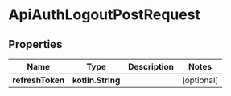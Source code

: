 
# ApiAuthLogoutPostRequest

## Properties
Name | Type | Description | Notes
------------ | ------------- | ------------- | -------------
**refreshToken** | **kotlin.String** |  |  [optional]



